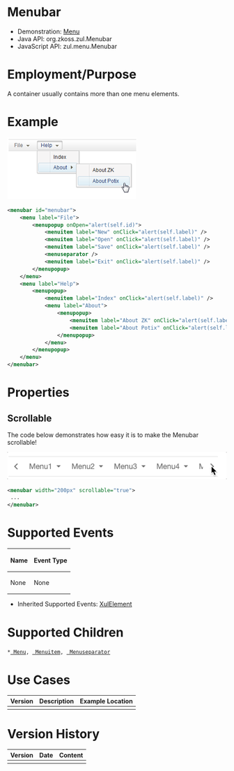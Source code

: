 

# Menubar

- Demonstration: [Menu](http://www.zkoss.org/zkdemo/menu)
- Java API: <javadoc>org.zkoss.zul.Menubar</javadoc>
- JavaScript API: <javadoc directory="jsdoc">zul.menu.Menubar</javadoc>


# Employment/Purpose

A container usually contains more than one menu elements.

# Example

![](/zk_component_ref/images/ZKComRef_Menubar.png)

```xml
<menubar id="menubar">
    <menu label="File">
        <menupopup onOpen="alert(self.id)">
            <menuitem label="New" onClick="alert(self.label)" />
            <menuitem label="Open" onClick="alert(self.label)" />
            <menuitem label="Save" onClick="alert(self.label)" />
            <menuseparator />
            <menuitem label="Exit" onClick="alert(self.label)" />
        </menupopup>
    </menu>
    <menu label="Help">
        <menupopup>
            <menuitem label="Index" onClick="alert(self.label)" />
            <menu label="About">
                <menupopup>
                    <menuitem label="About ZK" onClick="alert(self.label)" />
                    <menuitem label="About Potix" onClick="alert(self.label)" />
                </menupopup>
            </menu>
        </menupopup>
    </menu>
</menubar>
```

# Properties

## Scrollable

The code below demonstrates how easy it is to make the Menubar
scrollable!

![](/zk_component_ref/images/scrollableMenu.gif)

```xml
<menubar width="200px" scrollable="true">
 ...
</menubar>
```

# Supported Events

<table>
<thead>
<tr class="header">
<th><center>
<p>Name</p>
</center></th>
<th><center>
<p>Event Type</p>
</center></th>
</tr>
</thead>
<tbody>
<tr class="odd">
<td><p>None</p></td>
<td><p>None</p></td>
</tr>
</tbody>
</table>

- Inherited Supported Events: [
  XulElement]({{site.baseurl}}/zk_component_ref/base_components/xulelement#Supported_Events)

# Supported Children

`*`[` Menu`]({{site.baseurl}}/zk_component_ref/essential_components/menu)`, `[` Menuitem`]({{site.baseurl}}/zk_component_ref/essential_components/menu/menuitem)`, `[` Menuseparator`]({{site.baseurl}}/zk_component_ref/essential_components/menu/menuseparator)

# Use Cases

| Version | Description | Example Location |
|---------|-------------|------------------|
|         |             |                  |

# Version History



| Version | Date | Content |
|---------|------|---------|
|         |      |         |


